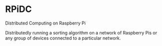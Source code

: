 # RPiDC
Distributed Computing on Raspberry Pi

Distributedly running a sorting algorithm on a network of Raspberry Pis or any group of devices connected to a particular network.
